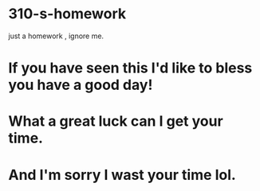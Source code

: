 # 310-s-homework
just a homework , ignore me.
# If you have seen this I'd like to bless you have a good day!
# What a great luck can I get your time.
# And I'm sorry I wast your time lol.

